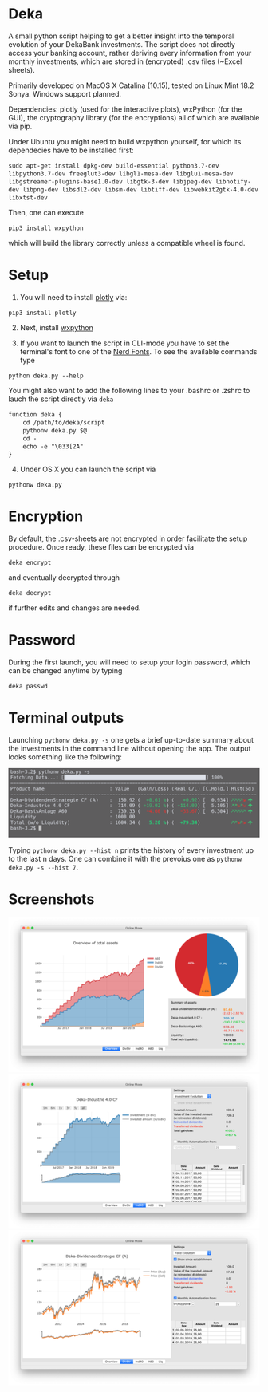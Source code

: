 # Deka
A small python script helping to get a better insight into the temporal evolution of your DekaBank investments.
The script does not directly access your banking account, rather deriving every information from your monthly investments, which are stored in (encrypted) .csv files (~Excel sheets).

Primarily developed on MacOS X Catalina (10.15), tested on Linux Mint 18.2 Sonya. Windows support planned.

Dependencies: plotly (used for the interactive plots), wxPython (for the GUI), the cryptography library (for the encryptions) all of which are available via pip.

Under Ubuntu you might need to build wxpython yourself, for which its dependecies have to be installed first:
```
sudo apt-get install dpkg-dev build-essential python3.7-dev libpython3.7-dev freeglut3-dev libgl1-mesa-dev libglu1-mesa-dev libgstreamer-plugins-base1.0-dev libgtk-3-dev libjpeg-dev libnotify-dev libpng-dev libsdl2-dev libsm-dev libtiff-dev libwebkit2gtk-4.0-dev libxtst-dev
```
Then, one can execute
```
pip3 install wxpython
```
which will build the library correctly unless a compatible wheel is found.


# Setup
1. You will need to install [plotly](https://plot.ly/python/getting-started/) via:
```
pip3 install plotly
```
2. Next, install [wxpython](https://wiki.wxpython.org/How%20to%20install%20wxPython)

3. If you want to launch the script in CLI-mode you have to set the terminal's font to one of the [Nerd Fonts](https://nerdfonts.com). To see the available commands type
```
python deka.py --help
```
You might also want to add the following lines to your .bashrc or .zshrc to lauch the script directly via ```deka```
```
function deka {
	cd /path/to/deka/script
	pythonw deka.py $@
	cd -
	echo -e "\033[2A"
}
```

4. Under OS X you can launch the script via
```
pythonw deka.py
```

# Encryption
By default, the .csv-sheets are not encrypted in order facilitate the setup procedure. Once ready, these files can be encrypted via
```
deka encrypt
```
and eventually decrypted through
```
deka decrypt
```
if further edits and changes are needed.

# Password
During the first launch, you will need to setup your login password, which can be changed anytime by typing
```
deka passwd
```

# Terminal outputs
Launching ```pythonw deka.py -s``` one gets a brief up-to-date summary about the investments in the command line without opening the app. The output looks something like the following:

![Alt text](/screenshots/deka_s.png?raw=true "")

Typing ```pythonw deka.py --hist n``` prints the history of every investment up to the last n days. One can combine it with the prevoius one as ```pythonw deka.py -s --hist 7```.

# Screenshots

![Alt text](/screenshots/s1.png?raw=true "")
![Alt text](/screenshots/s2.png?raw=true "")
![Alt text](/screenshots/s3.png?raw=true "")
